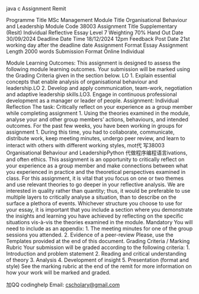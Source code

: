 java c Assignment Remit

Programme Title MSc Management Module Title Organisational Behaviour and Leadership Module Code 38003 Assignment Title Supplementary (Resit) Individual Reflective Essay Level 7 Weighting 70% Hand Out Date 30/09/2024 Deadline Date Time
18/12/2024 12pm
Feedback Post Date 21st working day after the deadline date
Assignment Format Essay Assignment Length 2000 words Submission Format
Online Individual

Module Learning Outcomes: This assignment is designed to assess the following module learning outcomes. Your submission will be marked using the Grading Criteria given in the section below. LO 1. Explain essential concepts that enable analysis of organisational behaviour and leadership.LO 2. Develop and apply communication, team-work, negotiation and adaptive leadership skills.LO3. Engage in continuous professional development as a manager or leader of people. Assignment: Individual Reflection The task: Critically reflect on your experience as a group member while completing assignment 1. Using the theories examined in the module, analyse your and other group members’ actions, behaviours, and intended outcomes. For the past few weeks, you have been working in groups for assignment 1. During this time, you had to collaborate, communicate, distribute work, keep meeting minutes, undergo peer review, and learn to interact with others with different working styles, mot代 写38003 Organisational Behaviour and LeadershipPython 代做程序编程语言ivations, and often ethics. This assignment is an opportunity to critically reflect on your experience as a group member and make connections between what you experienced in practice and the theoretical perspectives examined in class. For this assignment, it is vital that you focus on one or two themes and use relevant theories to go deeper in your reflective analysis. We are interested in quality rather than quantity; thus, it would be preferable to use multiple layers to critically analyse a situation, than to describe on the surface a plethora of events. Whichever structure you choose to use for your essay, it is important that you include a section where you demonstrate the insights and learning you have achieved by reflecting on the specific situations vis-à-vis the theories examined in the module. Mandatory You will need to include as an appendix: 1. The meeting minutes for one of the group sessions you attended. 2. Evidence of a peer-review Please, use the Templates provided at the end of this document. Grading Criteria / Marking Rubric Your submission will be graded according to the following criteria: 1.    Introduction and problem statement 2.    Reading and critical understanding of theory 3.    Analysis 4.    Development of insight 5.    Presentation (format and style) See the marking rubric at the end of the remit for more information on how your work will be marked and graded.

   加QQ codinghelp Email: cscholary@gmail.com
